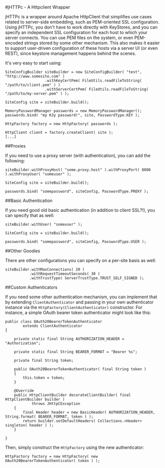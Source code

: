 #jHTTPc - A Httpclient Wrapper

jHTTPc is a wrapper around Apache HttpClient that simplifies use cases related to server-side embedding, such as PEM-oriented SSL configuration. Using jHTTPc, you don't have to work directly with KeyStores, and you can specify an independent SSL configuration for each host to which your server connects. You can use PEM files on the system, or even PEM-encoded strings stored by some other mechanism. This also makes it easier to support user-driven configuration of these hosts via a server UI (or even REST), since keystore management happens behind the scenes. 

It's very easy to start using:

```
SiteConfigBuilder siteBuilder = new SiteConfigBuilder( "test", "http://www.somesite.com" )
                  .withKeyCertPem( FileUtils.readFileToString( "/path/to/client.pem" ) )
                  .withServerCertPem( FileUtils.readFileToString( "/path/to/my-server.pem" ) );

SiteConfig site = siteBuilder.build();

MemoryPasswordManager passwords = new MemoryPasswordManager();
passwords.bind( "my K3y password!", site, PasswordType.KEY );

HttpFactory factory = new HttpFactory( passwords );

HttpClient client = factory.createClient( site );
[...]
```

##Proxies

If you need to use a proxy server (with authentication), you can add the following:

```
siteBuilder.withProxyHost( "some.proxy.host" ).withProxyPort( 8080 ).withProxyUser( "someuser" );

SiteConfig site = siteBuilder.build();

passwords.bind( "somepassword", siteConfig, PasswordType.PROXY );
```

##Basic Authentication

If you need good old basic authentication (in addition to client SSL?!), you can specify that as well:

```
siteBuilder.withUser( "someuser" );

SiteConfig site = siteBuilder.build();

passwords.bind( "somepassword", siteConfig, PasswordType.USER );
```

##Other Goodies

There are other configurations you can specify on a per-site basis as well:

```
siteBuilder.withMaxConnections( 20 )
           .withRequestTimeoutSeconds( 30 )
           .withTrustType( ServerTrustType.TRUST_SELF_SIGNED );
```

##Custom Authenticators

If you need some other authentication mechanism, you can implement that by extending `ClientAuthenticator` and passing in your own authenticator instance via the `HttpFactory(ClientAuthenticator)` constructor. For instance, a simple OAuth bearer token authenticator might look like this:

```
public class OAuth20BearerTokenAuthenticator
        extends ClientAuthenticator
{

    private static final String AUTHORIZATION_HEADER = "Authorization";

    private static final String BEARER_FORMAT = "Bearer %s";

    private final String token;

    public OAuth20BearerTokenAuthenticator( final String token )
    {
        this.token = token;
    }

    @Override
    public HttpClientBuilder decorateClientBuilder( final HttpClientBuilder builder )
            throws JHttpCException
    {
        final Header header = new BasicHeader( AUTHORIZATION_HEADER, String.format( BEARER_FORMAT, token ) );
        return builder.setDefaultHeaders( Collections.<Header> singleton( header ) );
    }

}

```

Then, simply construct the `HttpFactory` using the new authenticator:

```
HttpFactory factory = new HttpFactory( new OAuth20BearerTokenAuthenticator( token ) );
```
